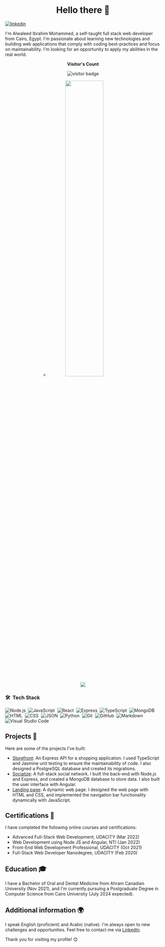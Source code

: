 <h1 align="center">
  <b>Hello there 👋</b>
</h1>

[![linkedin](https://img.shields.io/badge/LinkedIn-0077B5?style=for-the-badge&logo=linkedin&logoColor=white)](https://www.linkedin.com/in/al-waleed-ibrahim/)

I'm Alwaleed Ibrahim Mohammed, a self-taught full stack web developer from Cairo, Egypt. I'm passionate about learning new technologies and building web applications that comply with coding best-practices and focus on maintainability. I'm looking for an opportunity to apply my abilities in the real world.

<p align="center"><b>Visitor's Count</b></p>
<p align="center"><img src="https://profile-counter.glitch.me/%7Balwaleedibrahim%7D/count.svg" alt="visitor badge"/></p>
<p align="center" ><<img width="49.5%" src="https://github-readme-stats.vercel.app/api?username=alwaleedibrahim&show_icons=true&theme=chartreuse-dark&hide_border=true" /></p> 
<p align="center" ><img src="https://github-readme-streak-stats.herokuapp.com?user=alwaleedibrahim&theme=chartreuse-dark"></p>

### 🛠 &nbsp;Tech Stack

![Node.js](https://img.shields.io/badge/-Node.js-05122A?style=flat&logo=node.js&logoColor=339933)&nbsp;
![JavaScript](https://img.shields.io/badge/-JavaScript-05122A?style=flat&logo=javascript)&nbsp;
![React](https://img.shields.io/badge/-React-05122A?style=flat&logo=react&logoColor=339933)&nbsp;
![Express](https://img.shields.io/badge/-Express-05122A?style=flat&logo=express)&nbsp;
![TypeScript](https://img.shields.io/badge/-TypeScript-05122A?style=flat&logo=typescript)&nbsp;
![MongoDB](https://img.shields.io/badge/-MongoDB-05122A?style=flat&logo=mongodb)&nbsp;
![HTML](https://img.shields.io/badge/-HTML-05122A?style=flat&logo=HTML5)&nbsp;
![CSS](https://img.shields.io/badge/-CSS-05122A?style=flat&logo=CSS3&logoColor=1572B6)&nbsp;
![JSON](https://img.shields.io/badge/-JSON-05122A?style=flat&logo=json&logoColor=000000)&nbsp;
![Python](https://img.shields.io/badge/-Python-05122A?style=flat&logo=python)&nbsp;
![Git](https://img.shields.io/badge/-Git-05122A?style=flat&logo=git)&nbsp;
![GitHub](https://img.shields.io/badge/-GitHub-05122A?style=flat&logo=github)&nbsp;
![Markdown](https://img.shields.io/badge/-Markdown-05122A?style=flat&logo=markdown)&nbsp;
![Visual Studio Code](https://img.shields.io/badge/-Visual%20Studio%20Code-05122A?style=flat&logo=visual-studio-code&logoColor=007ACC)&nbsp;

## Projects 🚀

Here are some of the projects I've built:

- [Storefront](https://github.com/alwaleedibrahim/storefront): An Express API for a shopping application. I used TypeScript and Jasmine unit testing to ensure the maintainability of code. I also designed a PostgreSQL database and created its migrations.
- [Socialize](https://github.com/alwaleedibrahim/socialize): A full-stack social network. I built the back-end with Node.js and Express, and created a MongoDB database to store data. I also built the user interface with Angular.
- [Landing page](https://github.com/alwaleedibrahim/landing_page): A dynamic web page. I designed the web page with HTML and CSS, and implemented the navigation bar functionality dynamically with JavaScript.

## Certifications 📜

I have completed the following online courses and certifications:

- Advanced Full-Stack Web Development, UDACITY (Mar 2022)
- Web Development using Node JS and Angular, NTI (Jan 2022)
- Front-End Web Development Professional, UDACITY (Oct 2021)
- Full-Stack Web Developer Nanodegree, UDACITY (Feb 2020)

## Education 🎓

I have a Bachelor of Oral and Dental Medicine from Ahram Canadian University (Nov 2021), and I'm currently pursuing a Postgraduate Degree in Computer Science from Cairo University (July 2024 expected).

## Additional information 🌍

I speak English (proficient) and Arabic (native). I'm always open to new challenges and opportunities. Feel free to contact me via [LinkedIn](https://www.linkedin.com/in/al-waleed-ibrahim/).

Thank you for visiting my profile! 😊

